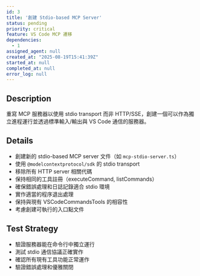 ```yaml
---
id: 3
title: '創建 Stdio-based MCP Server'
status: pending
priority: critical
feature: VS Code MCP 遷移
dependencies:
  - 1
assigned_agent: null
created_at: "2025-08-19T15:41:39Z"
started_at: null
completed_at: null
error_log: null
---
```


## Description

重寫 MCP 服務器以使用 stdio transport 而非 HTTP/SSE，創建一個可以作為獨立進程運行並透過標準輸入/輸出與 VS Code 通信的服務器。

## Details

- 創建新的 stdio-based MCP server 文件（如 `mcp-stdio-server.ts`）
- 使用 `@modelcontextprotocol/sdk` 的 stdio transport
- 移除所有 HTTP server 相關代碼
- 保持相同的工具註冊（executeCommand, listCommands）
- 確保錯誤處理和日誌記錄適合 stdio 環境
- 實作適當的程序退出處理
- 保持與現有 VSCodeCommandsTools 的相容性
- 考慮創建可執行的入口點文件

## Test Strategy

- 驗證服務器能在命令行中獨立運行
- 測試 stdio 通信協議正確實作
- 確認所有現有工具功能正常運作
- 驗證錯誤處理和優雅關閉
